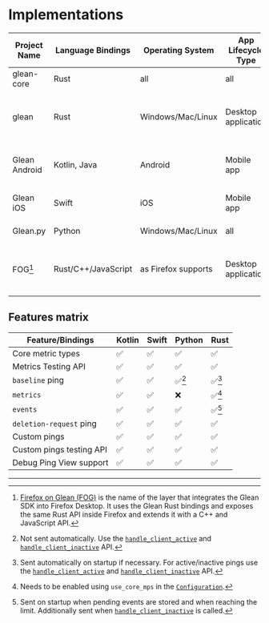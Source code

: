 # Implementations

| Project Name      | Language Bindings   | Operating System  | App Lifecycle Type  | Environment Data source |
| ----------------- | ------------------- | ----------------  | ------------------- | ----------------------- |
| glean-core        | Rust                | all               | all                 | none                    |
| glean             | Rust                | Windows/Mac/Linux | Desktop application | OS info build-time autodetected, app info passed in |
| Glean Android     | Kotlin, Java        | Android           | Mobile app          | Autodetected from the Android environment |
| Glean iOS         | Swift               | iOS               | Mobile app          | Autodetected from the iOS environment
| Glean.py          | Python              | Windows/Mac/Linux | all                 | Autodetected at runtime |
| FOG[^1]           | Rust/C++/JavaScript | as Firefox supports | Desktop application | OS info build-time autodetected, app info passed in |

## Features matrix

| Feature/Bindings        | Kotlin | Swift | Python | Rust |
| ----------------------- | ------ | ----- | ------ | ---- |
| Core metric types       | ✅     | ✅    | ✅      | ✅     |
| Metrics Testing API     | ✅     | ✅    | ✅      | ✅     |
| `baseline` ping         | ✅     | ✅    | ✅[^2]  | ✅[^3] |
| `metrics`               | ✅     | ✅    | ❌      | ✅[^4] |
| `events`                | ✅     | ✅    | ✅      | ✅[^5] |
| `deletion-request` ping | ✅     | ✅    | ✅      | ✅     |
| Custom pings            | ✅     | ✅    | ✅      | ✅     |
| Custom pings testing API| ✅     | ✅    | ✅      | ✅     |
| Debug Ping View support | ✅     | ✅    | ✅      | ✅     |

---

[^1]: [Firefox on Glean (FOG)](https://firefox-source-docs.mozilla.org/toolkit/components/glean/index.html) is the name of the layer that integrates the Glean SDK into Firefox Desktop. It uses the Glean Rust bindings and exposes the same Rust API inside Firefox and extends it with a C++ and JavaScript API.

[^2]: Not sent automatically. Use the [`handle_client_active`][py_client_active] and [`handle_client_inactive`][py_client_inactive] API.

[^3]: Sent automatically on startup if necessary. For active/inactive pings use the [`handle_client_active`][rs_client_active] and [`handle_client_inactive`][rs_client_inactive] API.

[^4]: Needs to be enabled using `use_core_mps` in the [`Configuration`][rs_configuration].

[^5]: Sent on startup when pending events are stored and when reaching the limit. Additionally sent when [`handle_client_inactive`][rs_client_inactive] is called.


[py_client_active]: ../../../python/glean/index.html#glean.Glean.handle_client_active
[py_client_inactive]: ../../../python/glean/index.html#glean.Glean.handle_client_inactive
[rs_client_active]: ../../../docs/glean/fn.handle_client_active.html
[rs_client_inactive]: ../../../docs/glean/fn.handle_client_inactive.html
[rs_configuration]: ../../../docs/glean/struct.Configuration.html
